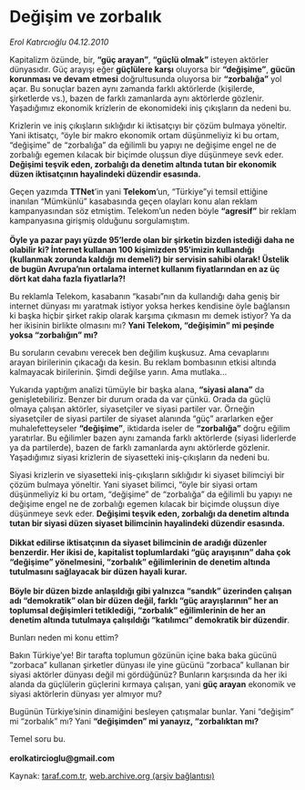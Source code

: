 # Değişim ve zorbalık

*Erol Katırcıoğlu 04.12.2010*

<div class="yazi"><p>Kapitalizm özünde, bir, <b>“güç arayan”</b>, <b>“güçlü olmak”</b> isteyen aktörler dünyasıdır. Güç arayışı eğer <b>güçlülere karşı</b> oluyorsa bir <b>“değişime”</b>, <b>gücün korunması ve devam etmesi</b> doğrultusunda oluyorsa bir <b>“zorbalığa”</b> yol açar. Bu sonuçlar bazen aynı zamanda farklı aktörlerde (kişilerde, şirketlerde vs.), bazen de farklı zamanlarda aynı aktörlerde gözlenir. Yaşadığımız ekonomik krizlerin de ekonomideki iniş çıkışların da nedeni bu.</p>
<p>Krizlerin ve iniş çıkışların sıklığıdır ki iktisatçıyı bir çözüm bulmaya yöneltir. Yani iktisatçı, “öyle bir makro ekonomik ortam düşünmeliyiz ki bu ortam, “değişime” de “zorbalığa” da eğilimli bu yapıyı ne değişime engel ne de zorbalığı egemen kılacak bir biçimde oluşsun diye düşünmeye sevk eder. <b>Değişimi teşvik eden, zorbalığı da denetim altında tutan bir ekonomik düzen iktisatçının hayalindeki düzendir esasında.</b> </p>
<p>Geçen yazımda <b>TTNet</b>’in yani <b>Telekom</b>’un, “Türkiye”yi temsil ettiğine inanılan “Mümkünlü” kasabasında geçen olayları konu alan reklam kampanyasından söz etmiştim. Telekom’un neden böyle <b>“agresif”</b> bir reklam kampanyasına girişmiş olduğunu sorgulamıştım. <br/><br/><b>Öyle ya pazar payı yüzde 95’lerde olan bir şirketin bizden istediği daha ne olabilir ki? İnternet kullanan 100 kişimizden 95’imizin kullandığı (kullanmak zorunda kaldığı mı demeli?) bir servisin sahibi olarak! Üstelik de bugün Avrupa’nın ortalama internet kullanım fiyatlarından en az üç dört kat daha fazla fiyatlarla?!</b></p>
<p>Bu reklamla Telekom, kasabanın “kasabı”nın da kullandığı daha geniş bir internet dünyası mı yaratmak istiyor yoksa herkes kendisine öyle bağlansın ki başka hiçbir şirket rakip olarak karşıma çıkmasın mı demek istiyor? Ya da her ikisinin birlikte olmasını mı? <b>Yani Telekom, “değişimin” mi peşinde yoksa “zorbalığın” mı?</b></p>
<p>Bu soruların cevabını verecek ben değilim kuşkusuz. Ama cevaplarını arayan birilerinin çıkacağı da kesin. Bu reklam bombasının etkisi altında kalmayacak birilerinin. Şimdi değilse yarın. Ama mutlaka...</p>
<p>Yukarıda yaptığım analizi tümüyle bir başka alana, <b>“siyasi alana”</b> da genişletebiliriz. Benzer bir durum orada da var çünkü. Orada da güçlü olmaya çalışan aktörler, siyasetçiler ve siyasi partiler var. Örneğin siyasetçiler de siyasi partiler de siyaset alanında “güç” ararlarken eğer muhalefetteyseler <b>“değişime”</b>, iktidarda iseler de <b>“zorbalığa”</b> doğru eğilim yaratırlar. Bu eğilimler bazen aynı zamanda farklı aktörlerde (siyasi liderlerde ya da partilerde), bazen de farklı zamanlarda aynı aktörlerde gözlenir. Yaşadığımız siyasi krizlerin de siyasetteki iniş-çıkışların da nedeni bu. </p>
<p>Siyasi krizlerin ve siyasetteki iniş-çıkışların sıklığıdır ki siyaset bilimciyi bir çözüm bulmaya yöneltir. Yani siyaset bilimci, “öyle bir siyasi ortam düşünmeliyiz ki bu ortam, “değişime” de “zorbalığa” da eğilimli bu yapıyı ne değişime engel ne de zorbalığı egemen kılacak bir biçimde oluşsun diye düşünmeye sevk eder. <b>Değişimi teşvik eden, zorbalığı da denetim altında tutan bir siyasi düzen siyaset bilimcinin hayalindeki düzendir esasında. <br/><br/></b><b>Dikkat edilirse iktisatçının da siyaset bilimcinin de aradığı düzenler benzerdir. Her ikisi de, kapitalist toplumlardaki “güç arayışının” daha çok “değişime” yönelmesini, “zorbalık” eğilimlerinin de denetim altında tutulmasını sağlayacak bir düzen hayali kurar. <br/><br/></b><b>Böyle bir düzen bizde anlaşıldığı gibi yalnızca “sandık” üzerinden çalışan adı “demokratik” olan bir düzen değil, farklı “güç arayışlarının” her an toplumsal değişimleri tetiklediği, “zorbalık” eğilimlerinin de her an denetim altında tutulmaya çalışıldığı “katılımcı” demokratik bir düzendir</b>.</p>
<p>Bunları neden mi konu ettim? </p>
<p>Bakın Türkiye’ye! Bir tarafta toplumun gözünün içine baka baka gücünü “zorbaca” kullanan şirketler dünyası ile yine gücünü “zorbaca” kullanan bir siyasi aktörler dünyası değil mi gördüğünüz? Bunların karşısında da her iki alanda da güçlülerin güçlerini kırmaya çalışan, yani <b>güç arayan</b> ekonomik ve siyasi aktörlerin dünyası yer almıyor mu? </p>
<p>Bugünün Türkiye’sinin dinamiğini besleyen çatışmalar bunlar. Yani “değişim” mi “zorbalık” mı? Yani <b>“değişimden” mi yanayız, “zorbalıktan mı?</b></p>
<p>Temel soru bu.<br/><br/><b>erolkatircioglu@gmail.com</b></p></div>

Kaynak: [taraf.com.tr](http://www.taraf.com.tr:80/erol-katircioglu/makale-degisim-ve-zorbalik.htm), [web.archive.org (arşiv bağlantısı)](http://web.archive.org/web/20101206082319/http://www.taraf.com.tr:80/erol-katircioglu/makale-degisim-ve-zorbalik.htm)

